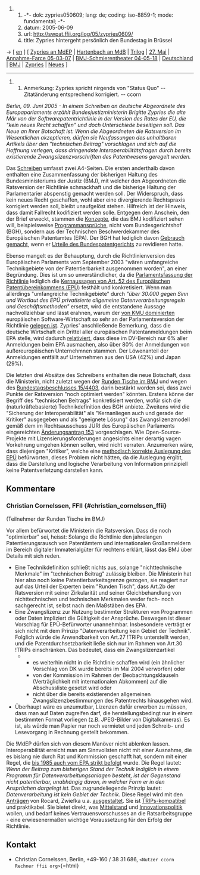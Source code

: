 1.  1.  -\*- dok: zypries050609; lang: de; coding: iso-8859-1; mode:
        fundamental; -\*-
    2.  datum: 2005-06-09
    3.  url: <http://swpat.ffii.org/log/05/zypries0609/>
    4.  title: Zypries hintergeht persönlich den Bundestag in Brüssel

-\> \[ [ en](Zypries050609En "wikilink") \] \[ [Zypries an
MdEP](http://swpat.ffii.org/log/05/zypries0609/zypries050609.pdf "wikilink")
\| [ Hartenbach an MdB](Bmj050609De "wikilink") \| [
Trilog](Trilog0506En "wikilink") \| [ 27. Mai](Cons050527En "wikilink")
\| [ Annahme-Farce 05-03-07](Cons050307De "wikilink") \| [
BMJ-Schmierentheater 04-05-18](ConsDe040518De "wikilink") \| [
Deutschland](SwpatdeDe "wikilink") \| [ BMJ](SwpatbmjDe "wikilink") \| [
Zypries](BrigitteZypriesDe "wikilink") \| [
Neues](SwpatcninoDe "wikilink") \]

------------------------------------------------------------------------

1.  1.  Anmerkung: Zypries spricht nirgends von \"Status Quo\" \--
        Zitatänderung entsprechend korrigiert. \-- ccorn

*Berlin, 09. Juni 2005 - In einem Schreiben an deutsche Abgeordnete des
Europaparlaments erzählt Bundesjustizministerin Brigitte Zypries die
alte Mär von der Softwarepatentrichtlinie in der Version des Rates der
EU, die \"kein neues Recht schaffen\" und doch Unterschiede beseitigen
soll. Das Neue an Ihrer Botschaft ist: Wenn die Abgeordneten die
Ratsversion im Wesentlichen akzeptieren, dürfen sie Neufassungen des
unhaltbaren Artikels über den \"technischen Beitrag\" vorschlagen und
sich auf die Hoffnung verlegen, dass dringendste
Interoperabilitätsfragen durch bereits existierende
Zwangslizenzvorschriften des Patentwesens geregelt werden.*

Das [Schreiben](http://swpat.ffii.org/log/05/zypries0609/ "wikilink")
umfasst zwei A4-Seiten. Die ersten anderthalb davon enthalten eine
Zusammenfassung der bisherigen Haltung des Bundesministeriums der Justiz
(BMJ), mit welcher den Abgeordneten die Ratsversion der Richtlinie
schmackhaft und die bisherige Haltung der Parlamentarier abspenstig
gemacht werden soll. Der Widerspruch, dass kein neues Recht geschaffen,
wohl aber eine divergierende Rechtspraxis korrigiert werden soll, bleibt
unaufgelöst stehen. Hilfreich ist der Hinweis, dass damit Fallrecht
kodifiziert werden solle. Entgegen dem Anschein, den der Brief erweckt,
stammen die
[Konzepte](http://swpat.ffii.org/papiere/epo-t971173/index.de.html "wikilink"),
die das BMJ kodifiziert sehen will, beispielsweise
[Programmansprüche](http://swpat.ffii.org/papiere/eubsa-swpat0202/prog/index.de.html "wikilink"),
nicht vom Bundesgerichtshof (BGH), sondern aus der Technischen
Beschwerdekammer des Europäischen Patentamtes (EPA). Der BGH hat
lediglich davon [Gebrauch
gemacht](http://swpat.ffii.org/papers/bgh-suche01/index.de.html "wikilink"),
wenn er [Urteile des
Bundespatentgerichts](http://swpat.ffii.org/papers/bpatg17-suche00/index.de.html "wikilink")
zu revidieren hatte.

Ebenso mangelt es der Behauptung, durch die Richtlinienversion des
Europäischen Parlaments vom September 2003 \"wären umfangreiche
Technikgebiete von der Patentierbarkeit ausgenommen worden\", an einer
Begründung. Dies ist um so unverständlicher, da die [Parlamentsfassung
der
Richtlinie](http://swpat.ffii.org/papers/europarl0309/index.de.html "wikilink")
lediglich die [Kernaussagen von Art. 52 des Europäischen
Patentübereinkommens
(EPÜ)](http://swpat.ffii.org/analyse/epue52/index.de.html "wikilink")
festhält und konkretisiert. Wenn man allerdings \"umfangreiche
Technikgebiete\" durch *\"über 30.000 gegen Sinn und Wortlaut des EPÜ
privatisierte allgemeine Datenverarbeitungsregeln und
Geschäftsmethoden\"* ersetzt, wird die entstandene Aussage
nachvollziehbar und lässt erahnen, warum der [von KMU
dominierten](http://economic-majority.com "wikilink") europäischen
Software-Wirtschaft so sehr an der Parlamentsversion der Richtlinie
[gelegen ist](http://wiki.ffii.org/Ueapme050427En "wikilink"). Zypries\'
anschließende Bemerkung, dass die deutsche Wirtschaft ein Drittel aller
europäischen Patentanmeldungen beim EPA stelle, wird dadurch
[relativiert](http://patinfo.ffii.org/bycountry.png "wikilink"), dass
diese im DV-Bereich nur 6% aller Anmeldungen beim EPA ausmachen, also
über 80% der Anmeldungen von außereuropäischen Unternehmnen stammen. Der
Löwenanteil der Anmeldungen entfällt auf Unternehmen aus den USA (42%)
und Japan (29%).

Die letzten drei Absätze des Schreibens enthalten die neue Botschaft,
dass die Ministerin, nicht zuletzt wegen der [Runden Tische im
BMJ](http://www.bmj.bund.de/enid/ffe004b09625cf0b12edac776cc890cc,225353707265737365617274696b656c5f6964092d0932313530093a096d795f79656172092d0932303035093a096d795f6d6f6e7468092d093036/Presse/Pressemitteilungen_58.html "wikilink")
und wegen des [Bundestagsbeschlusses
15/4403](http://swpat.ffii.org/papiere/europarl0309/bundestag0411/index.de.html "wikilink"),
darin bestärkt worden sei, dass zwei Punkte der Ratsversion \"noch
optimiert werden\" könnten. Erstens könne der Begriff des \"technischen
Beitrags\" konkretisiert werden, wofür sich die (naturkräftebasierte)
Technikdefinition des BGH anbiete. Zweitens wird die \"Sicherung der
Interoperabilität\" als \"Kernanliegen auch und gerade der Kritiker\"
ausgegeben und als \"geeignete Lösung\" das Zwangslizenzmodell gemäß dem
im Rechtsausschuss JURI des Europäischen Parlaments eingereichten
[Änderungsantrag 153](http://wiki.ffii.org/JuriInterop0505En "wikilink")
vorgeschlagen. Wie Open-Source-Projekte mit Lizensierungsforderungen
angesichts einer derartig vagen Vorkehrung umgehen können sollen, wird
nicht verraten. Anzumerken wäre, dass diejenigen \"Kritiker\", welche
eine [methodisch korrekte Auslegung des
EPÜ](http://swpat.ffii.org/analyse/epue52/exeg/index.de.html "wikilink")
befürworten, dieses Problem nicht hätten, da die Auslegung ergibt, dass
die Darstellung und logische Verarbeitung von Information prinzipiell
keine Patentverletzung darstellen kann.

## Kommentare

### Christian Cornelssen, FFII {#christian_cornelssen_ffii}

(Teilnehmer der Runden Tische im BMJ)

Vor allem befürwortet die Ministerin die Ratsversion. Dass die noch
\"optimierbar\" sei, heisst: Solange die Richtlinie den jahrelangen
Patentierungsrausch von Patentämtern und internationalen Großanmeldern
im Bereich digitaler Immaterialgüter für rechtens erklärt, lässt das BMJ
über Details mit sich reden.

-   Eine Technikdefinition schließt nichts aus, solange
    \"nichttechnische Merkmale\" im \"technischen Beitrag\" zulässig
    bleiben. Die Ministerin hat hier also noch keine
    Patentierbarkeitsgrenze gezogen, sie reagiert nur auf das Urteil der
    Experten beim \"Runden Tisch\", dass Art.2b der Ratsversion mit
    seiner Zirkularität und seiner Gleichbehandlung von nichttechnischen
    und technischen Merkmalen weder fach- noch sachgerecht ist, selbst
    nach den Maßstäben des EPA.
-   Eine Zwangslizenz zur Nutzung bestimmter Strukturen von Programmen
    oder Daten impliziert die Gültigkeit der Ansprüche. Deswegen ist
    dieser Vorschlag für EPÜ-Befürworter unannehmbar. Insbesondere
    verträgt er sich nicht mit dem Prinzip \"Datenverarbeitung kein
    Gebiet der Technik\". Folglich würde die Anwendbarkeit von Art.27
    !TRIPs unterstellt werden, und die Patentdurchsetzbarkeit ließe sich
    nur im Rahmen von Art.30 !TRIPs einschränken. Das bedeutet, dass ein
    Zwangslizenzartikel
    -   -   es weiterhin nicht in die Richtlinie schaffen wird (ein
            ähnlicher Vorschlag von DK wurde bereits im Mai 2004
            verworfen) oder
        -   von der Kommission im Rahmen der Beobachtungsklauseln
            (Verträglichkeit mit internationalen Abkommen) auf die
            Abschussliste gesetzt wird oder
        -   nicht über die bereits existierenden allgemeinen
            Zwangslizenzbestimmungen des Patentrechts hinausgehen wird.
-   Überhaupt wäre es unzumutbar, Lizenzen dafür erwerben zu müssen,
    dass man auf Daten zugreifen darf, die herstellungsbedingt nur in
    einem bestimmten Format vorliegen (z.B. JPEG-Bilder von
    Digitalkameras). Es ist, als würde man Papier nur noch vermietet und
    jeden Schreib- und Lesevorgang in Rechnung gestellt bekommen.

Die !MdEP dürfen sich von diesem Manöver nicht ablenken lassen.
Interoperabilität erreicht man am Sinnvollsten nicht mit einer Ausnahme,
die es bislang nie durch Rat und Kommission geschafft hat, sondern mit
einer Regel, die [bis 1985 auch vom EPA strikt
befolgt](http://swpat.ffii.org/papri/epo-gl78/index.de.html "wikilink")
wurde. Die Regel lautet: *Wenn der Beitrag zum bisherigen Stand der
Technik lediglich in einem Programm für Datenverarbeitungsanlagen
besteht, ist der Gegenstand nicht patentierbar, unabhängig davon, in
welcher Form er in den Ansprüchen dargelegt ist.* Das zugrundeliegende
Prinzip lautet: *Datenverarbeitung ist kein Gebiet der Technik.* Diese
Regel wird mit den
[Anträgen](http://swpat.ffii.org/papers/europarl0309/amends05/juri0504/amendment-analysis.pdf "wikilink")
von Rocard, Zwiefka u.a.
[ausgestaltet](http://swpat.ffii.org/papers/europarl0309/amends05/juri0504/mgp/ "wikilink").
Sie ist
[TRIPs-kompatibel](http://swpat.ffii.org/analyse/trips/index.de.html "wikilink")
und praktikabel. Sie bietet direkt, was
[Mittelstand](http:economic-majority.com "wikilink") und
[Innovationspolitik](http://swpat.ffii.org/letters/cons0406/parl/ "wikilink")
wollen, und bedarf keines Vertrauensvorschusses an die
Ratsarbeitsgruppe - eine erwiesenermaßen wichtige Voraussetzung für den
Erfolg der Richtlinie.

## Kontakt

-   Christian Cornelssen, Berlin, +49-160 / 38 31 686,
    `<Nutzer ccorn Rechner ffii org>`{=html}
